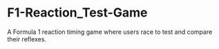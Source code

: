# F1-Reaction_Test-Game
A Formula 1 reaction timing game where users race to test and compare their reflexes. 
